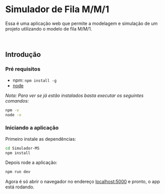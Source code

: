 # Simulador de Fila M/M/1

Essa é uma aplicação web que permite a modelagem e simulação de um projeto utilizando o modelo de fila M/M/1.

<br>

## Introdução

### Pré requisitos
- npm: `npm install -g`
- [node](https://nodejs.org/en/download/)


*Nota: Para ver se já estão instalados basta executar os seguintes comandos:*


```bash
npm -v
node -v
```


### Iniciando a aplicação

Primeiro instale as dependências:
```bash
cd Simulador-MS
npm install
```

Depois rode a aplicação:

```bash
npm run dev
```

Agora é só abrir o navegador no endereço [localhost:5000](http://localhost:5000) e pronto, o app está rodando.

<br>
